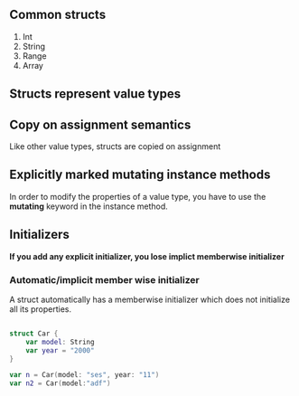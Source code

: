 

## Common structs

1. Int
2. String
3. Range
4. Array

## Structs represent value types

## Copy on assignment semantics

Like other value types, structs are copied on assignment

## Explicitly marked mutating instance methods

In order to modify the properties of a value type, 
you have to use the **mutating** keyword in the instance method.

## Initializers

**If you add any explicit initializer, you lose implict memberwise initializer**

### Automatic/implicit member wise initializer

A struct automatically has a memberwise initializer which does not initialize all its properties.

```swift

struct Car {
    var model: String
    var year = "2000"
}

var n = Car(model: "ses", year: "11")
var n2 = Car(model:"adf")
```

